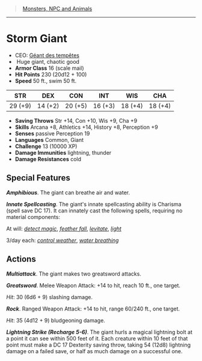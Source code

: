 ﻿---
!MonsterVO
Type: giant
Size: Huge
Alignment: chaotic good
ArmorClass: 16 (scale mail)
HitPoints: 230 (20d12 + 100)
Speed: 50 ft., swim 50 ft.
Strength: 29 (+9)
Dexterity: 14 (+2)
Constitution: 20 (+5)
Intelligence: 16 (+3)
Wisdom: 18 (+4)
Charisma: 18 (+4)
SavingThrows: Str +14, Con +10, Wis +9, Cha +9
Skills: Arcana +8, Athletics +14, History +8, Perception +9
DamageImmunities: lightning, thunder
DamageResistances: cold
Senses: passive Perception 19
Languages: Common, Giant
Challenge: 13 (10000 XP)
Id: monsters_vo.md#storm-giant
ParentLink: monsters_vo.md#monsters-npc-and-animals
Name: Storm Giant
ParentName: Monsters, NPC and Animals
NameLevel: 1
AltName: '[Géant des tempêtes](hd_monsters_geant_des_tempetes.md)'
Attributes: {}
---
> [Monsters, NPC and Animals](srd_monsters.md)

---

# Storm Giant

- CEO: [Géant des tempêtes](hd_monsters_geant_des_tempetes.md)
-  Huge giant, chaotic good
- **Armor Class** 16 (scale mail)
- **Hit Points** 230 (20d12 + 100)
- **Speed** 50 ft., swim 50 ft.

|STR|DEX|CON|INT|WIS|CHA|
|---|---|---|---|---|---|
|29 (+9)|14 (+2)|20 (+5)|16 (+3)|18 (+4)|18 (+4)|

- **Saving Throws** Str +14, Con +10, Wis +9, Cha +9
- **Skills** Arcana +8, Athletics +14, History +8, Perception +9
- **Senses** passive Perception 19
- **Languages** Common, Giant
- **Challenge** 13 (10000 XP)
- **Damage Immunities** lightning, thunder
- **Damage Resistances** cold

## Special Features

**_Amphibious_**. The giant can breathe air and water.

**_Innate Spellcasting_**. The giant's innate spellcasting ability is Charisma (spell save DC 17). It can innately cast the following spells, requiring no material components:

At will: _[detect magic](srd_spells_detect_magic.md)_, _[feather fall](srd_spells_feather_fall.md)_, _[levitate](srd_spells_levitate.md)_, _[light](srd_spells_light.md)_

3/day each: _[control weather](srd_spells_control_weather.md)_, _[water breathing](srd_spells_water_breathing.md)_

## Actions

**_Multiattack_**. The giant makes two greatsword attacks.

**_Greatsword_**. Melee Weapon Attack: +14 to hit, reach 10 ft., one target.

_Hit_: 30 (6d6 + 9) slashing damage.

**_Rock_**. Ranged Weapon Attack: +14 to hit, range 60/240 ft., one target.

_Hit_: 35 (4d12 + 9) bludgeoning damage.

**_Lightning Strike (Recharge 5-6)_**. The giant hurls a magical lightning bolt at a point it can see within 500 feet of it. Each creature within 10 feet of that point must make a DC 17 Dexterity saving throw, taking 54 (12d8) lightning damage on a failed save, or half as much damage on a successful one.

